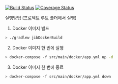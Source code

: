 [![Build Status](https://travis-ci.org/slippStudy/franchise.svg?branch=recruitmanage&kill_cache=1)](https://travis-ci.org/slippStudy/franchise)
[![Coverage Status](https://coveralls.io/repos/github/slippStudy/franchise/badge.svg?branch=recruitmanage&kill_cache=1)](https://coveralls.io/github/slippStudy/franchise?branch=recruitmanage&kill_cache=1)

실행방법 (프로젝트 루트 폴더에서 실행)
1. Docker 이미지 빌드
```bash
> ./gradlew jibDockerBuild
```
     
2. Docker 이미지 한 번에 실행
```bash
> docker-compose -f src/main/docker/app.yml up -d
```
3. Docker 이미지 한 번에 종료
```bash
> docker-compose -f src/main/docker/app.yml down
```